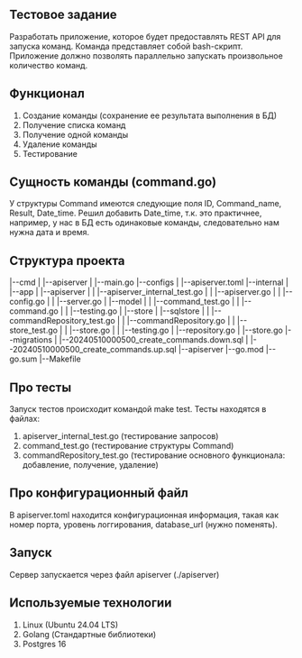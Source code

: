 ## Тестовое задание
Разработать приложение, которое будет предоставлять REST API для запуска команд. Команда представляет собой bash-скрипт. Приложение должно позволять параллельно запускать произвольное количество команд.

## Функционал
1. Создание команды (сохранение ее результата выполнения в БД)
2. Получение списка команд
3. Получение одной команды
4. Удаление команды
5. Тестирование

## Сущность команды (command.go)
У структуры Command имеются следующие поля ID, Command_name, Result, Date_time. Решил добавить Date_time, т.к. это практичнее, например, у нас в БД есть одинаковые команды, следовательно нам нужна дата и время.

## Структура проекта
|--cmd
|   |--apiserver
|       |--main.go
|--configs
|   |--apiserver.toml
|--internal
|   |--app
|       |--apiserver
|       |   |--apiserver_internal_test.go
|       |   |--apiserver.go
|       |   |--config.go
|       |   |--server.go
|       |--model
|       |   |--command_test.go
|       |   |--command.go
|       |   |--testing.go
|       |--store
|           |--sqlstore
|           |   |--commandRepository_test.go
|           |   |--commandRepository.go
|           |   |--store_test.go
|           |   |--store.go
|           |   |--testing.go
|           |--repository.go
|           |--store.go
|--migrations
|   |--20240510000500_create_commands.down.sql
|   |--20240510000500_create_commands.up.sql
|--apiserver
|--go.mod
|--go.sum
|--Makefile

## Про тесты
Запуск тестов происходит командой make test.
Тесты находятся в файлах:
1. apiserver_internal_test.go (тестирование запросов)
2. command_test.go (тестирование структуры Command)
3. commandRepository_test.go (тестирование основного функционала: добавление, получение, удаление)

## Про конфигурационный файл
В apiserver.toml находится конфигурационная информация, такая как номер порта, уровень логгирования, database_url (нужно поменять).

## Запуск
Сервер запускается через файл apiserver (./apiserver)

## Используемые технологии
1. Linux (Ubuntu 24.04 LTS)
2. Golang (Стандартные библиотеки)
3. Postgres 16